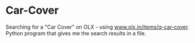 # Car-Cover
Searching for a "Car Cover" on OLX - using www.olx.in/items/q-car-cover. Python program that gives me the search results in a file.
